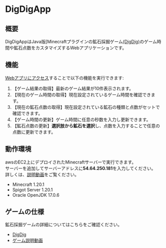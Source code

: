 # DigDigApp
## 概要
DigDigAppはJava版[Minecraftプラグインの鉱石採掘ゲーム[(DigDig)](https://github.com/tai442/DigDig.git)のゲーム時間や鉱石点数をカスタマイズするWebアプリケーションです。
## 機能
[Webアプリにアクセス](http://digdig-alb-1749034478.ap-northeast-1.elb.amazonaws.com)することで以下の機能を実行できます:
1. 【ゲーム結果の取得】最新のゲーム結果が10件表示されます。
2. 【現在のゲーム時間の取得】現在設定されているゲーム時間を確認できます。
3. 【現在の鉱石点数の取得】現在設定されている鉱石の種類と点数がセットで確認できます。
4. 【ゲーム時間の更新】ゲーム時間に任意の秒数を入力し更新できます。
5. 【鉱石点数の更新】**選択肢から鉱石を選択**し、点数を入力することで任意の点数に更新できます。  
## 動作環境  
awsのEC2上にデプロイされたMinecraftサーバーで実行できます。  
サーバーを追加してサーバーアドレスに**54.64.250.181**を入力してください。  
詳しくは、[説明動画](https://youtu.be/mFVMt-t8yx4)をご覧ください。
- Minecraft 1.20.1
- Spigot Server 1.20.1
- Oracle OpenJDK 17.0.6
## ゲームの仕様 
鉱石採掘ゲームの詳細についてはこちらをご確認ください。
- [DigDig](https://github.com/tai442/DigDig.git)
- [ゲーム説明動画](https://youtu.be/WqAqVxleHys)
